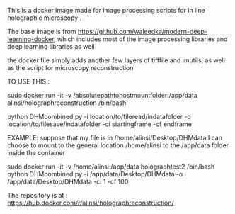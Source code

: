 This is a docker image made for image processing scripts for in line holographic microscopy .

The base image is from https://github.com/waleedka/modern-deep-learning-docker, which includes most of the image processing libraries and
deep learning libraries as well


the docker file simply adds another few layers of tifffile and imutils, as well as the script for microscopy reconstruction

TO USE THIS :

sudo docker run -it -v /absolutepathtohostmountfolder:/app/data alinsi/holographreconstruction /bin/bash

python DHMcombined.py -i location/to/fileread/indatafolder -o location/to/filesave/indatafolder -ci startingframe -cf endframe

EXAMPLE:
suppose that my file is in /home/alinsi/Desktop/DHMdata
I can choose to mount to the general location /home/alinsi to the /app/data folder inside the container

sudo docker run -it -v /home/alinsi:/app/data holographtest2 /bin/bash
python DHMcombined.py -i /app/data/Desktop/DHMdata -o /app/data/Desktop/DHMdata -ci 1 -cf 100



The repository is at : https://hub.docker.com/r/alinsi/holographreconstruction/
